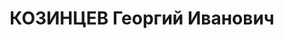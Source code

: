 ---
title: КОЗИНЦЕВ Георгий Иванович
description: 1908 г.р., уроженец станицы Пролетарской Азово-Черноморского края, житель
  с. Новоселицкого, русский, член ВЛКСМ, грамотный, заместитель секретаря РК ВЛКСМ,
  арестован 26 августа 1937 года, расстрелян.
---